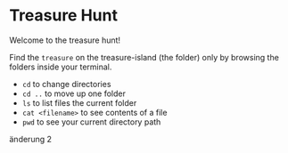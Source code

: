 # Treasure Hunt

Welcome to the treasure hunt!

Find the `treasure` on the treasure-island (the folder) only by browsing the folders inside your
terminal.

- `cd` to change directories
- `cd ..` to move up one folder
- `ls` to list files the current folder
- `cat <filename>` to see contents of a file
- `pwd` to see your current directory path

änderung 2
